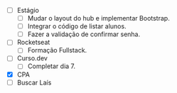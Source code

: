 - [ ] Estágio
	- [ ] Mudar o layout do hub e implementar Bootstrap.
	- [ ] Integrar o código de listar alunos.
	- [ ] Fazer a validação de confirmar senha.
- [ ] Rocketseat
	- [ ] Formação Fullstack.
- [ ] Curso.dev
	- [ ] Completar dia 7.
- [x] CPA
- [ ] Buscar Laís
